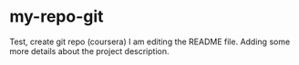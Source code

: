 # my-repo-git
Test, create git repo (coursera)
I am editing the README file. Adding some more details about the project description.
